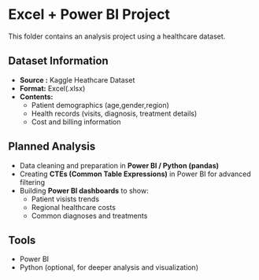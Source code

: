 # Excel + Power BI Project
This folder contains an analysis project using a healthcare dataset.

## Dataset Information 
- **Source :** Kaggle Heathcare Dataset
- **Format:** Excel(.xlsx)
- **Contents:**
  - Patient demographics (age,gender,region)
  - Health records (visits, diagnosis, treatment details)
  - Cost and billing information

## Planned Analysis 
- Data cleaning and preparation in **Power BI / Python (pandas)**
- Creating **CTEs (Common Table Expressions)** in Power BI for advanced filtering
- Building **Power BI dashboards** to show:
   - Patient visists trends
   - Regional healthcare costs
   - Common diagnoses and treatments

## Tools 
- Power BI
- Python (optional, for deeper analysis and visualization)
  
